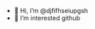 - 👋 Hi, I’m @djfifhseiupgsh
- 👀 I’m interested github

<!---
djfifhseiupgsh/djfifhseiupgsh is a ✨ special ✨ repository because its `README.md` (this file) appears on your GitHub profile.
You can click the Preview link to take a look at your changes.
--->
